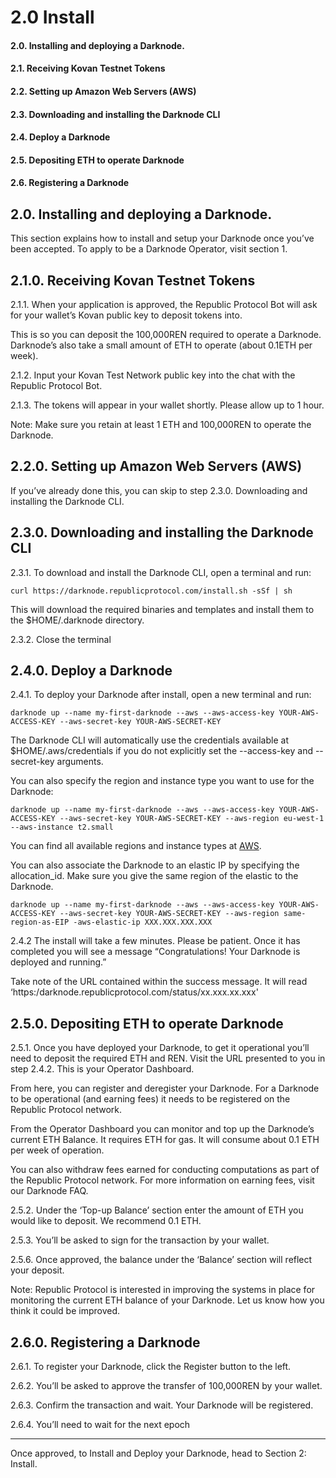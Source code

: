 # 2.0 Install
#### 2.0. Installing and deploying a Darknode.
#### 2.1. Receiving Kovan Testnet Tokens 
#### 2.2. Setting up Amazon Web Servers (AWS)
#### 2.3. Downloading and installing the Darknode CLI
#### 2.4. Deploy a Darknode
#### 2.5. Depositing ETH to operate Darknode
#### 2.6. Registering a Darknode



## 2.0. Installing and deploying a Darknode.
This section explains how to install and setup your Darknode once you’ve been accepted. To apply to be a Darknode Operator, visit section 1. 



## 2.1.0. Receiving Kovan Testnet Tokens
2.1.1. When your application is approved, the Republic Protocol Bot will ask for your wallet’s Kovan public key to deposit tokens into.

This is so you can deposit the 100,000REN required to operate a Darknode. Darknode’s also take a small amount of ETH to operate (about 0.1ETH per week). 

2.1.2. Input your Kovan Test Network public key into the chat with the Republic Protocol Bot. 

2.1.3. The tokens will appear in your wallet shortly. Please allow up to 1 hour. 

Note: Make sure you retain at least 1 ETH and 100,000REN to operate the Darknode.


## 2.2.0. Setting up Amazon Web Servers (AWS)

If you’ve already done this, you can skip to step 2.3.0. Downloading and installing the Darknode CLI. 


## 2.3.0. Downloading and installing the Darknode CLI
2.3.1. To download and install the Darknode CLI, open a terminal and run:

```
curl https://darknode.republicprotocol.com/install.sh -sSf | sh
```

This will download the required binaries and templates and install them to the $HOME/.darknode directory. 
 
2.3.2. Close the terminal


## 2.4.0. Deploy a Darknode

2.4.1. To deploy your Darknode after install, open a new terminal and run: 

```
darknode up --name my-first-darknode --aws --aws-access-key YOUR-AWS-ACCESS-KEY --aws-secret-key YOUR-AWS-SECRET-KEY
```

The Darknode CLI will automatically use the credentials available at $HOME/.aws/credentials if you do not explicitly set the --access-key and --secret-key arguments.

You can also specify the region and instance type you want to use for the Darknode:

```
darknode up --name my-first-darknode --aws --aws-access-key YOUR-AWS-ACCESS-KEY --aws-secret-key YOUR-AWS-SECRET-KEY --aws-region eu-west-1 --aws-instance t2.small
```

You can find all available regions and instance types at [AWS](https://docs.aws.amazon.com/AmazonRDS/latest/UserGuide/Concepts.RegionsAndAvailabilityZones.html).

You can also associate the Darknode to an elastic IP by specifying the allocation_id. Make sure you give the same region of the elastic to the Darknode.

```
darknode up --name my-first-darknode --aws --aws-access-key YOUR-AWS-ACCESS-KEY --aws-secret-key YOUR-AWS-SECRET-KEY --aws-region same-region-as-EIP -aws-elastic-ip XXX.XXX.XXX.XXX
```

2.4.2 The install will take a few minutes. Please be patient. Once it has completed you will see a message “Congratulations! Your Darknode is deployed and running.”

Take note of the URL contained within the success message. It will read ‘https:/darknode.republicprotocol.com/status/xx.xxx.xx.xxx'


## 2.5.0. Depositing ETH to operate Darknode

2.5.1. Once you have deployed your Darknode, to get it operational you’ll need to deposit the required ETH and REN. Visit the URL presented to you in step 2.4.2. This is your Operator Dashboard. 

From here, you can register and deregister your Darknode. For a Darknode to be operational (and earning fees) it needs to be registered on the Republic Protocol network. 

From the Operator Dashboard you can monitor and top up the Darknode’s current ETH Balance. It requires ETH for gas. It will consume about 0.1 ETH per week of operation. 

You can also withdraw fees earned for conducting computations as part of the Republic Protocol network. For more information on earning fees, visit our Darknode FAQ. 

2.5.2. Under the ‘Top-up Balance’ section enter the amount of ETH you would like to deposit. We recommend 0.1 ETH. 

2.5.3. You’ll be asked to sign for the transaction by your wallet. 

2.5.6. Once approved, the balance under the ‘Balance’ section will reflect your deposit. 

Note: Republic Protocol is interested in improving the systems in place for monitoring the current ETH balance of your Darknode. Let us know how you think it could be improved. 


## 2.6.0. Registering a Darknode
2.6.1. To register your Darknode, click the Register button to the left. 

2.6.2. You’ll be asked to approve the transfer of 100,000REN by your wallet. 

2.6.3. Confirm the transaction and wait. Your Darknode will be registered. 

2.6.4. You’ll need to wait for the next epoch


---
Once approved, to Install and Deploy your Darknode, head to Section 2: Install. 


